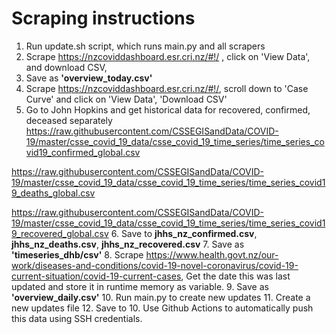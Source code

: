 # Scraping instructions

1. Run update.sh script, which runs main.py and all scrapers
2. Scrape https://nzcoviddashboard.esr.cri.nz/#!/ , click on 'View Data', and download CSV, 
3. Save as __'overview_today.csv'__
4. Scrape https://nzcoviddashboard.esr.cri.nz/#!/, scroll down to 'Case Curve' and click on 'View Data', 'Download CSV'
5. Go to John Hopkins and get historical data for recovered, confirmed, deceased separately
https://raw.githubusercontent.com/CSSEGISandData/COVID-19/master/csse_covid_19_data/csse_covid_19_time_series/time_series_covid19_confirmed_global.csv

https://raw.githubusercontent.com/CSSEGISandData/COVID-19/master/csse_covid_19_data/csse_covid_19_time_series/time_series_covid19_deaths_global.csv

https://raw.githubusercontent.com/CSSEGISandData/COVID-19/master/csse_covid_19_data/csse_covid_19_time_series/time_series_covid19_recovered_global.csv
6. Save to __jhhs_nz_confirmed.csv__, __jhhs_nz_deaths.csv__, __jhhs_nz_recovered.csv__
7. Save as __'timeseries_dhb/csv'__ 
8. Scrape https://www.health.govt.nz/our-work/diseases-and-conditions/covid-19-novel-coronavirus/covid-19-current-situation/covid-19-current-cases,
Get the date this was last updated and store it in runtime memory as variable.
9. Save as __'overview_daily.csv'__
10. Run main.py to create new updates
11. Create a new updates file 
12. Save to 
10. Use Github Actions to automatically push this data using SSH credentials.
